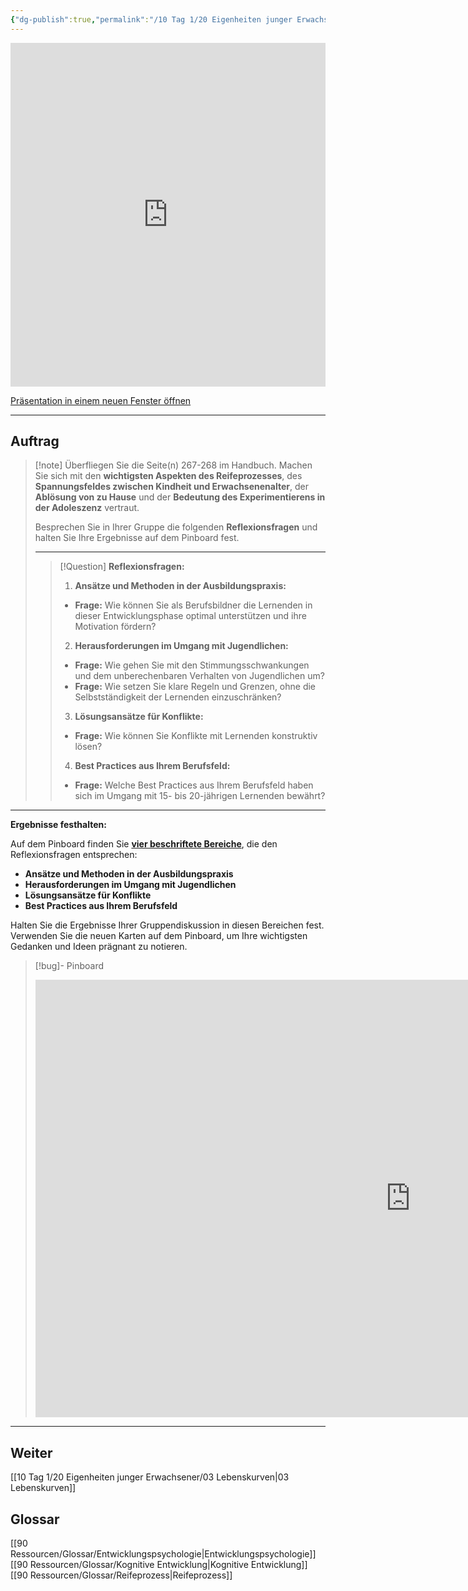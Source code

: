```yaml
---
{"dg-publish":true,"permalink":"/10 Tag 1/20 Eigenheiten junger Erwachsener/02 Herausforderungen und Chancen/"}
---
```



<iframe src="https://aburossi.github.io/prezi/BBK/eigenheiten/#/" style="border:0px #ffffff none;" name="myiFrame" scrolling="no" frameborder="1" marginheight="0px" marginwidth="0px" height="550px" width="100%" allowfullscreen></iframe>

[Präsentation in einem neuen Fenster öffnen](https://aburossi.github.io/prezi/BBK/eigenheiten)

---
## Auftrag

>[!note] Überfliegen Sie die Seite(n) 267-268 im Handbuch. Machen Sie sich mit den **wichtigsten Aspekten des Reifeprozesses**, des **Spannungsfeldes zwischen Kindheit und Erwachsenenalter**, der **Ablösung von zu Hause** und der **Bedeutung des Experimentierens in der Adoleszenz** vertraut.
>
>Besprechen Sie in Ihrer Gruppe die folgenden **Reflexionsfragen** und halten Sie Ihre Ergebnisse auf dem Pinboard fest.
>
>---
>
>>[!Question] **Reflexionsfragen:**
>>
>>1. **Ansätze und Methoden in der Ausbildungspraxis:**
>>   - **Frage:** Wie können Sie als Berufsbildner die Lernenden in dieser Entwicklungsphase optimal unterstützen und ihre Motivation fördern?
>>
>>2. **Herausforderungen im Umgang mit Jugendlichen:**
>>   - **Frage:** Wie gehen Sie mit den Stimmungsschwankungen und dem unberechenbaren Verhalten von Jugendlichen um?
>>   - **Frage:** Wie setzen Sie klare Regeln und Grenzen, ohne die Selbstständigkeit der Lernenden einzuschränken?
>>
>>3. **Lösungsansätze für Konflikte:**
>>   - **Frage:** Wie können Sie Konflikte mit Lernenden konstruktiv lösen?
>>
>>4. **Best Practices aus Ihrem Berufsfeld:**
>>   - **Frage:** Welche Best Practices aus Ihrem Berufsfeld haben sich im Umgang mit 15- bis 20-jährigen Lernenden bewährt?

---

**Ergebnisse festhalten:**

Auf dem Pinboard finden Sie **[vier beschriftete Bereiche](https://tools.fobizz.com/pinboard/public_boards/a9d339a9-054f-4a8c-a319-61304fd5a8e5?token=830e6af7c1488139695d8ef4536b670b)**, die den Reflexionsfragen entsprechen:

- **Ansätze und Methoden in der Ausbildungspraxis**
- **Herausforderungen im Umgang mit Jugendlichen**
- **Lösungsansätze für Konflikte**
- **Best Practices aus Ihrem Berufsfeld**

Halten Sie die Ergebnisse Ihrer Gruppendiskussion in diesen Bereichen fest. Verwenden Sie die neuen Karten auf dem Pinboard, um Ihre wichtigsten Gedanken und Ideen prägnant zu notieren.

>[!bug]- Pinboard
><iframe src="https://tools.fobizz.com/pinboard/public_boards/a9d339a9-054f-4a8c-a319-61304fd5a8e5?token=830e6af7c1488139695d8ef4536b670b" style="border:0px #ffffff none;" name="myiFrame" scrolling="no" frameborder="1" marginheight="0px" marginwidth="0px" height="700px" width="1200px" allowfullscreen></iframe>

---
## Weiter
[[10 Tag 1/20 Eigenheiten junger Erwachsener/03 Lebenskurven\|03 Lebenskurven]]

## Glossar
[[90 Ressourcen/Glossar/Entwicklungspsychologie\|Entwicklungspsychologie]]
[[90 Ressourcen/Glossar/Kognitive Entwicklung\|Kognitive Entwicklung]]
[[90 Ressourcen/Glossar/Reifeprozess\|Reifeprozess]]
